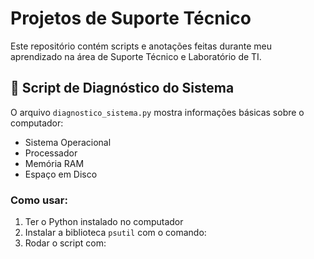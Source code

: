 # Projetos de Suporte Técnico

Este repositório contém scripts e anotações feitas durante meu aprendizado na área de Suporte Técnico e Laboratório de TI.

## 📄 Script de Diagnóstico do Sistema

O arquivo `diagnostico_sistema.py` mostra informações básicas sobre o computador:

- Sistema Operacional
- Processador
- Memória RAM
- Espaço em Disco

### Como usar:

1. Ter o Python instalado no computador
2. Instalar a biblioteca `psutil` com o comando:
3. Rodar o script com:


